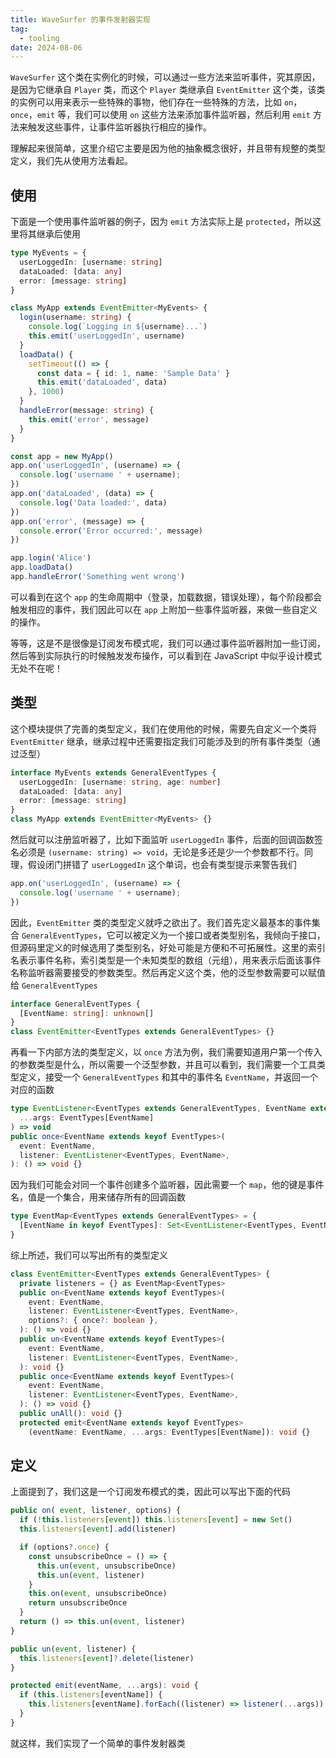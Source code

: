 ```yaml
---
title: WaveSurfer 的事件发射器实现
tag:
  - tooling
date: 2024-08-06
---
```


`WaveSurfer` 这个类在实例化的时候，可以通过一些方法来监听事件，究其原因，是因为它继承自 `Player` 类，而这个 `Player` 类继承自 `EventEmitter` 这个类，该类的实例可以用来表示一些特殊的事物，他们存在一些特殊的方法，比如 `on`，`once`，`emit` 等，我们可以使用 `on` 这些方法来添加事件监听器，然后利用 `emit` 方法来触发这些事件，让事件监听器执行相应的操作。

理解起来很简单，这里介绍它主要是因为他的抽象概念很好，并且带有规整的类型定义，我们先从使用方法看起。

## 使用

下面是一个使用事件监听器的例子，因为 `emit` 方法实际上是 `protected`，所以这里将其继承后使用

```TypeScript
type MyEvents = {
  userLoggedIn: [username: string]
  dataLoaded: [data: any]
  error: [message: string]
}

class MyApp extends EventEmitter<MyEvents> {
  login(username: string) {
    console.log(`Logging in ${username}...`)
    this.emit('userLoggedIn', username)
  }
  loadData() {
    setTimeout(() => {
      const data = { id: 1, name: 'Sample Data' }
      this.emit('dataLoaded', data)
    }, 1000)
  }
  handleError(message: string) {
    this.emit('error', message)
  }
}

const app = new MyApp()
app.on('userLoggedIn', (username) => {
  console.log('username ' + username);
})
app.on('dataLoaded', (data) => {
  console.log('Data loaded:', data)
})
app.on('error', (message) => {
  console.error('Error occurred:', message)
})

app.login('Alice')
app.loadData()
app.handleError('Something went wrong')
```

可以看到在这个 `app` 的生命周期中（登录，加载数据，错误处理），每个阶段都会触发相应的事件，我们因此可以在 `app` 上附加一些事件监听器，来做一些自定义的操作。

等等，这是不是很像是订阅发布模式呢，我们可以通过事件监听器附加一些订阅，然后等到实际执行的时候触发发布操作，可以看到在 JavaScript 中似乎设计模式无处不在呢！

## 类型

这个模块提供了完善的类型定义，我们在使用他的时候，需要先自定义一个类将 `EventEmitter` 继承，继承过程中还需要指定我们可能涉及到的所有事件类型（通过泛型）

```TypeScript
interface MyEvents extends GeneralEventTypes {
  userLoggedIn: [username: string, age: number]
  dataLoaded: [data: any]
  error: [message: string]
}
class MyApp extends EventEmitter<MyEvents> {}
```

然后就可以注册监听器了，比如下面监听 `userLoggedIn` 事件，后面的回调函数签名必须是 `(username: string) => void`，无论是多还是少一个参数都不行。同理，假设闭门拼错了 `userLoggedIn` 这个单词，也会有类型提示来警告我们

```TypeScript
app.on('userLoggedIn', (username) => {
  console.log('username ' + username);
})
```

因此，`EventEmitter` 类的类型定义就呼之欲出了。我们首先定义最基本的事件集合 `GeneralEventTypes`，它可以被定义为一个接口或者类型别名，我倾向于接口，但源码里定义的时候选用了类型别名，好处可能是方便和不可拓展性。这里的索引名表示事件名称，索引类型是一个未知类型的数组（元组），用来表示后面该事件名称监听器需要接受的参数类型。然后再定义这个类，他的泛型参数需要可以赋值给 `GeneralEventTypes`

```TypeScript
interface GeneralEventTypes {
  [EventName: string]: unknown[]
}
class EventEmitter<EventTypes extends GeneralEventTypes> {}
```

再看一下内部方法的类型定义，以 `once` 方法为例，我们需要知道用户第一个传入的参数类型是什么，所以需要一个泛型参数，并且可以看到，我们需要一个工具类型定义，接受一个 `GeneralEventTypes` 和其中的事件名 `EventName`，并返回一个对应的函数

```TypeScript
type EventListener<EventTypes extends GeneralEventTypes, EventName extends keyof EventTypes> = (
  ...args: EventTypes[EventName]
) => void
public once<EventName extends keyof EventTypes>(
  event: EventName,
  listener: EventListener<EventTypes, EventName>,
): () => void {}
```

因为我们可能会对同一个事件创建多个监听器，因此需要一个 `map`，他的键是事件名，值是一个集合，用来储存所有的回调函数

```TypeScript
type EventMap<EventTypes extends GeneralEventTypes> = {
  [EventName in keyof EventTypes]: Set<EventListener<EventTypes, EventName>>
}
```

综上所述，我们可以写出所有的类型定义

```TypeScript
class EventEmitter<EventTypes extends GeneralEventTypes> {
  private listeners = {} as EventMap<EventTypes>
  public on<EventName extends keyof EventTypes>(
    event: EventName,
    listener: EventListener<EventTypes, EventName>,
    options?: { once?: boolean },
  ): () => void {}
  public un<EventName extends keyof EventTypes>(
    event: EventName,
    listener: EventListener<EventTypes, EventName>,
  ): void {}
  public once<EventName extends keyof EventTypes>(
    event: EventName,
    listener: EventListener<EventTypes, EventName>,
  ): () => void {}
  public unAll(): void {}
  protected emit<EventName extends keyof EventTypes>
    (eventName: EventName, ...args: EventTypes[EventName]): void {}
```

## 定义

上面提到了，我们这是一个订阅发布模式的类，因此可以写出下面的代码

```TypeScript
public on( event, listener, options) {
  if (!this.listeners[event]) this.listeners[event] = new Set()
  this.listeners[event].add(listener)

  if (options?.once) {
    const unsubscribeOnce = () => {
      this.un(event, unsubscribeOnce)
      this.un(event, listener)
    }
    this.on(event, unsubscribeOnce)
    return unsubscribeOnce
  }
  return () => this.un(event, listener)
}

public un(event, listener) {
  this.listeners[event]?.delete(listener)
}

protected emit(eventName, ...args): void {
  if (this.listeners[eventName]) {
    this.listeners[eventName].forEach((listener) => listener(...args))
  }
}
```

就这样，我们实现了一个简单的事件发射器类

